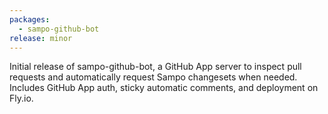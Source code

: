 ```yaml
---
packages:
  - sampo-github-bot
release: minor
---
```


Initial release of sampo-github-bot, a GitHub App server to inspect pull requests and automatically request Sampo changesets when needed. Includes GitHub App auth, sticky automatic comments, and deployment on Fly.io.
